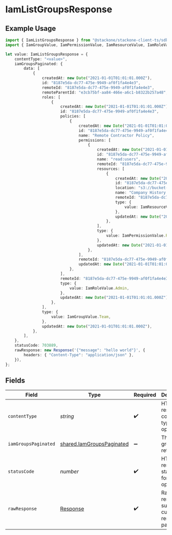 # IamListGroupsResponse

## Example Usage

```typescript
import { IamListGroupsResponse } from "@stackone/stackone-client-ts/sdk/models/operations";
import { IamGroupValue, IamPermissionValue, IamResourceValue, IamRoleValue } from "@stackone/stackone-client-ts/sdk/models/shared";

let value: IamListGroupsResponse = {
    contentType: "<value>",
    iamGroupsPaginated: {
        data: [
            {
                createdAt: new Date("2021-01-01T01:01:01.000Z"),
                id: "8187e5da-dc77-475e-9949-af0f1fa4e4e3",
                remoteId: "8187e5da-dc77-475e-9949-af0f1fa4e4e3",
                remoteParentId: "e3cb75bf-aa84-466e-a6c1-b8322b257a48",
                roles: [
                    {
                        createdAt: new Date("2021-01-01T01:01:01.000Z"),
                        id: "8187e5da-dc77-475e-9949-af0f1fa4e4e3",
                        policies: [
                            {
                                createdAt: new Date("2021-01-01T01:01:01.000Z"),
                                id: "8187e5da-dc77-475e-9949-af0f1fa4e4e3",
                                name: "Remote Contractor Policy",
                                permissions: [
                                    {
                                        createdAt: new Date("2021-01-01T01:01:01.000Z"),
                                        id: "8187e5da-dc77-475e-9949-af0f1fa4e4e3",
                                        name: "read:users",
                                        remoteId: "8187e5da-dc77-475e-9949-af0f1fa4e4e3",
                                        resources: [
                                            {
                                                createdAt: new Date("2021-01-01T01:01:01.000Z"),
                                                id: "8187e5da-dc77-475e-9949-af0f1fa4e4e3",
                                                location: "s3://bucket-name/folder-name",
                                                name: "Company History Records",
                                                remoteId: "8187e5da-dc77-475e-9949-af0f1fa4e4e3",
                                                type: {
                                                    value: IamResourceValue.File,
                                                },
                                                updatedAt: new Date("2021-01-01T01:01:01.000Z"),
                                            },
                                        ],
                                        type: {
                                            value: IamPermissionValue.ReadWrite,
                                        },
                                        updatedAt: new Date("2021-01-01T01:01:01.000Z"),
                                    },
                                ],
                                remoteId: "8187e5da-dc77-475e-9949-af0f1fa4e4e3",
                                updatedAt: new Date("2021-01-01T01:01:01.000Z"),
                            },
                        ],
                        remoteId: "8187e5da-dc77-475e-9949-af0f1fa4e4e3",
                        type: {
                            value: IamRoleValue.Admin,
                        },
                        updatedAt: new Date("2021-01-01T01:01:01.000Z"),
                    },
                ],
                type: {
                    value: IamGroupValue.Team,
                },
                updatedAt: new Date("2021-01-01T01:01:01.000Z"),
            },
        ],
    },
    statusCode: 703889,
    rawResponse: new Response('{"message": "hello world"}', {
        headers: { "Content-Type": "application/json" },
    }),
};
```

## Fields

| Field                                                                         | Type                                                                          | Required                                                                      | Description                                                                   |
| ----------------------------------------------------------------------------- | ----------------------------------------------------------------------------- | ----------------------------------------------------------------------------- | ----------------------------------------------------------------------------- |
| `contentType`                                                                 | *string*                                                                      | :heavy_check_mark:                                                            | HTTP response content type for this operation                                 |
| `iamGroupsPaginated`                                                          | [shared.IamGroupsPaginated](../../../sdk/models/shared/iamgroupspaginated.md) | :heavy_minus_sign:                                                            | The list of groups was retrieved.                                             |
| `statusCode`                                                                  | *number*                                                                      | :heavy_check_mark:                                                            | HTTP response status code for this operation                                  |
| `rawResponse`                                                                 | [Response](https://developer.mozilla.org/en-US/docs/Web/API/Response)         | :heavy_check_mark:                                                            | Raw HTTP response; suitable for custom response parsing                       |